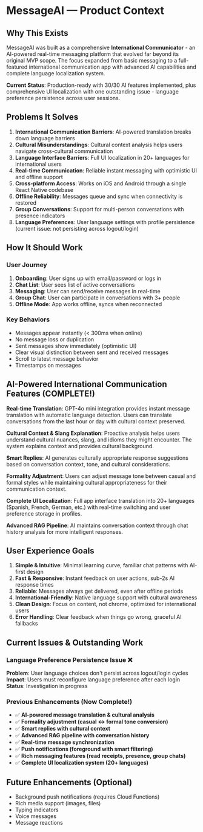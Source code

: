 # MessageAI — Product Context

## Why This Exists
MessageAI was built as a comprehensive **International Communicator** - an AI-powered real-time messaging platform that evolved far beyond its original MVP scope. The focus expanded from basic messaging to a full-featured international communication app with advanced AI capabilities and complete language localization system.

**Current Status**: Production-ready with 30/30 AI features implemented, plus comprehensive UI localization with one outstanding issue - language preference persistence across user sessions.

## Problems It Solves
1. **International Communication Barriers**: AI-powered translation breaks down language barriers
2. **Cultural Misunderstandings**: Cultural context analysis helps users navigate cross-cultural communication  
3. **Language Interface Barriers**: Full UI localization in 20+ languages for international users
4. **Real-time Communication**: Reliable instant messaging with optimistic UI and offline support
5. **Cross-platform Access**: Works on iOS and Android through a single React Native codebase
6. **Offline Reliability**: Messages queue and sync when connectivity is restored
7. **Group Conversations**: Support for multi-person conversations with presence indicators
8. **Language Preferences**: User language settings with profile persistence (current issue: not persisting across logout/login)

## How It Should Work

### User Journey
1. **Onboarding**: User signs up with email/password or logs in
2. **Chat List**: User sees list of active conversations
3. **Messaging**: User can send/receive messages in real-time
4. **Group Chat**: User can participate in conversations with 3+ people
5. **Offline Mode**: App works offline, syncs when reconnected

### Key Behaviors
- Messages appear instantly (< 300ms when online)
- No message loss or duplication
- Sent messages show immediately (optimistic UI)
- Clear visual distinction between sent and received messages
- Scroll to latest message behavior
- Timestamps on messages

## AI-Powered International Communication Features (COMPLETE!)

**Real-time Translation**: GPT-4o mini integration provides instant message translation with automatic language detection. Users can translate conversations from the last hour or day with cultural context preserved.

**Cultural Context & Slang Explanation**: Proactive analysis helps users understand cultural nuances, slang, and idioms they might encounter. The system explains context and provides cultural background.

**Smart Replies**: AI generates culturally appropriate response suggestions based on conversation context, tone, and cultural considerations.

**Formality Adjustment**: Users can adjust message tone between casual and formal styles while maintaining cultural appropriateness for their communication context.

**Complete UI Localization**: Full app interface translation into 20+ languages (Spanish, French, German, etc.) with real-time switching and user preference storage in profiles.

**Advanced RAG Pipeline**: AI maintains conversation context through chat history analysis for more intelligent responses.

## User Experience Goals
1. **Simple & Intuitive**: Minimal learning curve, familiar chat patterns with AI-first design
2. **Fast & Responsive**: Instant feedback on user actions, sub-2s AI response times  
3. **Reliable**: Messages always get delivered, even after offline periods
4. **International-Friendly**: Native language support with cultural awareness
5. **Clean Design**: Focus on content, not chrome, optimized for international users
6. **Error Handling**: Clear feedback when things go wrong, graceful AI fallbacks

## Current Issues & Outstanding Work

### Language Preference Persistence Issue ❌
**Problem**: User language choices don't persist across logout/login cycles  
**Impact**: Users must reconfigure language preference after each login  
**Status**: Investigation in progress  

### Previous Enhancements (Now Complete!)
- ✅ **AI-powered message translation & cultural analysis**  
- ✅ **Formality adjustment (casual ↔ formal tone conversion)**
- ✅ **Smart replies with cultural context**
- ✅ **Advanced RAG pipeline with conversation history**
- ✅ **Real-time message synchronization**  
- ✅ **Push notifications (foreground with smart filtering)**  
- ✅ **Rich messaging features (read receipts, presence, group chats)**  
- ✅ **Complete UI localization system (20+ languages)**

## Future Enhancements (Optional)
- Background push notifications (requires Cloud Functions)
- Rich media support (images, files)
- Typing indicators
- Voice messages
- Message reactions

